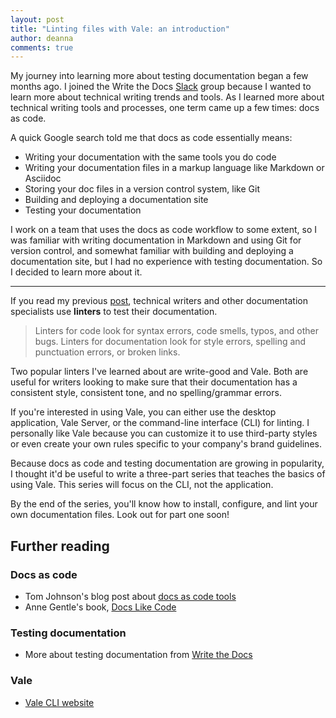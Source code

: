 ```yaml
---
layout: post
title: "Linting files with Vale: an introduction"
author: deanna
comments: true
---
```

My journey into learning more about testing documentation began a few months ago. I joined the Write the Docs [Slack](https://www.writethedocs.org/slack/) group because I wanted to learn more about technical writing trends and tools. As I learned more about technical writing tools and processes, one term came up a few times: docs as code.

A quick Google search told me that docs as code essentially means:

* Writing your documentation with the same tools you do code
* Writing your documentation files in a markup language like Markdown or Asciidoc
* Storing your doc files in a version control system, like Git
* Building and deploying a documentation site
* Testing your documentation

I work on a team that uses the docs as code workflow to some extent, so I was familiar with writing documentation in Markdown and using Git for version control, and somewhat familiar with building and deploying a documentation site, but I had no experience with testing documentation. So I decided to learn more about it.

---

If you read my previous [post](https://technicaltidbits.net/journal/test-your-docs/), technical writers and other documentation specialists use **linters** to test their documentation.

>Linters for code look for syntax errors, code smells, typos, and other bugs. Linters for documentation look for style errors, spelling and punctuation errors, or broken links.

Two popular linters I've learned about are write-good and Vale. Both are useful for writers looking to make sure that their documentation has a consistent style, consistent tone, and no spelling/grammar errors.

If you're interested in using Vale, you can either use the desktop application, Vale Server, or the command-line interface (CLI) for linting. I personally like Vale because you can customize it to use third-party styles or even create your own rules specific to your company's brand guidelines.

Because docs as code and testing documentation are growing in popularity, I thought it'd be useful to write a three-part series that teaches the basics of using Vale. This series will focus on the CLI, not the application.

By the end of the series, you'll know how to install, configure, and lint your own documentation files. Look out for part one soon!

## Further reading

### Docs as code

* Tom Johnson's blog post about [docs as code tools](https://idratherbewriting.com/learnapidoc/pubapis_docs_as_code.html)
* Anne Gentle's book, [Docs Like Code](https://www.amazon.com/dp/B0784ZJWSR/ref=dp-kindle-redirect?_encoding=UTF8&btkr=1)

### Testing documentation

* More about testing documentation from [Write the Docs](https://www.writethedocs.org/guide/tools/testing/)

### Vale

* [Vale CLI website](https://github.com/errata-ai/vale)
